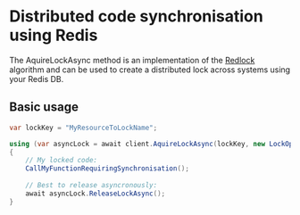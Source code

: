 # Distributed code synchronisation using Redis

The AquireLockAsync method is an implementation of the [Redlock](https://redis.io/topics/distlock) algorithm
and can be used to create a distributed lock across systems using your Redis DB.

## Basic usage

```cs
var lockKey = "MyResourceToLockName";

using (var asyncLock = await client.AquireLockAsync(lockKey, new LockOptions(TimeSpan.FromSeconds(5), true)))
{
    // My locked code:
	CallMyFunctionRequiringSynchronisation();
			
	// Best to release asyncronously:
	await asyncLock.ReleaseLockAsync(); 
}
```